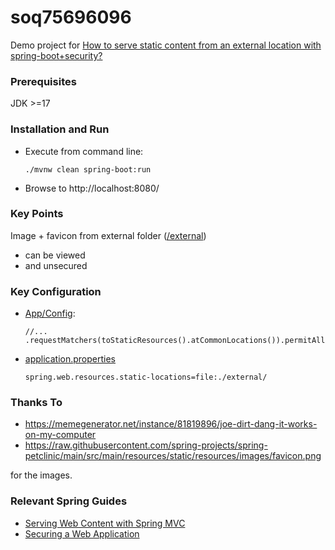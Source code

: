 # soq75696096
Demo project for [How to serve static content from an external location with spring-boot+security?](https://stackoverflow.com/q/75696096/592355)

### Prerequisites

JDK >=17

### Installation and Run

- Execute from command line:
  ```lang-bash
  ./mvnw clean spring-boot:run
  ```
- Browse to http://localhost:8080/

### Key Points

Image + favicon from external folder ([/external](./external))
- can be viewed
- and unsecured

### Key Configuration
- [App/Config](./src/main/java/com/stackoverflow/q75696096/Q75696096Application.java):
  ```lang-java
  //...
  .requestMatchers(toStaticResources().atCommonLocations()).permitAll()
  ```
- [application.properties](./src/main/resources/appliaction.properties)
  ```lang-properties
  spring.web.resources.static-locations=file:./external/
  ```

### Thanks To

- https://memegenerator.net/instance/81819896/joe-dirt-dang-it-works-on-my-computer
- https://raw.githubusercontent.com/spring-projects/spring-petclinic/main/src/main/resources/static/resources/images/favicon.png
 
 for the images.

### Relevant Spring Guides

* [Serving Web Content with Spring MVC](https://spring.io/guides/gs/serving-web-content/)
* [Securing a Web Application](https://spring.io/guides/gs/securing-web/)
